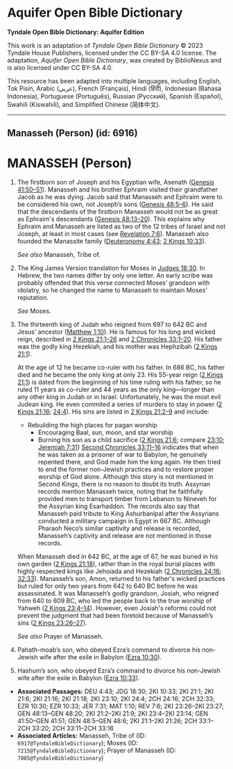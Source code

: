 # Aquifer Open Bible Dictionary

**Tyndale Open Bible Dictionary: Aquifer Edition**

This work is an adaptation of *Tyndale Open Bible Dictionary* © 2023 Tyndale House Publishers, licensed under the CC BY\-SA 4\.0 license. The adaptation, *Aquifer Open Bible Dictionary*, was created by BiblioNexus and is also licensed under CC BY\-SA 4\.0\.

This resource has been adapted into multiple languages, including English, Tok Pisin, Arabic (عربي), French (Français), Hindi (हिंदी), Indonesian (Bahasa Indonesia), Portuguese (Português), Russian (Русский), Spanish (Español), Swahili (Kiswahili), and Simplified Chinese (简体中文).



--------------------------------

## Manasseh (Person) (id: 6916)

MANASSEH (Person)
=================

1. The firstborn son of Joseph and his Egyptian wife, Asenath ([Genesis 41:50](https://ref.ly/Gen41:50-Gen41:51)[–](https://ref.ly/Gen41:50-Gen41:51)[51](https://ref.ly/Gen41:50-Gen41:51)). Manasseh and his brother Ephraim visited their grandfather Jacob as he was dying. Jacob said that Manasseh and Ephraim were to be considered his own, not Joseph’s sons ([Genesis 48:5](https://ref.ly/Gen48:5-Gen48:6)[–](https://ref.ly/Gen48:5-Gen48:6)[6](https://ref.ly/Gen48:5-Gen48:6)). He said that the descendants of the firstborn Manasseh would not be as great as Ephraim's descendants ([Genesis 48:13](https://ref.ly/Gen48:13-Gen48:20)[–](https://ref.ly/Gen48:13-Gen48:20)[20](https://ref.ly/Gen48:13-Gen48:20)). This explains why Ephraim and Manasseh are listed as two of the 12 tribes of Israel and not Joseph, at least in most cases (see [Revelation 7:6](https://ref.ly/Rev7:6)). Manasseh also founded the Manassite family ([Deuteronomy 4:43](https://ref.ly/Deut4:43); [2 Kings 10:33](https://ref.ly/2Kgs10:33)).

    *See also* Manasseh, Tribe of.

2. The King James Version translation for Moses in [Judges 18:30](https://ref.ly/Judg18:30). In Hebrew, the two names differ by only one letter. An early scribe was probably offended that this verse connected Moses’ grandson with idolatry, so he changed the name to Manasseh to maintain Moses’ reputation.

    *See* Moses.

3. The thirteenth king of Judah who reigned from 697 to 642 BC and Jesus’ ancestor ([Matthew 1:10](https://ref.ly/Matt1:10)). He is famous for his long and wicked reign, described in [2 Kings 21:1](https://ref.ly/2Kgs21:1-2Kgs21:26)[–](https://ref.ly/2Kgs21:1-2Kgs21:26)[26](https://ref.ly/2Kgs21:1-2Kgs21:26) and [2 Chronicles 33:1](https://ref.ly/2Chr33:1-2Chr33:20)[–](https://ref.ly/2Chr33:1-2Chr33:20)[20](https://ref.ly/2Chr33:1-2Chr33:20). His father was the godly king Hezekiah, and his mother was Hephzibah ([2 Kings 21:1](https://ref.ly/2Kgs21:1)).

    At the age of 12 he became co\-ruler with his father. In 686 BC, his father died and he became the only king at only 23\. His 55\-year reign ([2 Kings 21:1](https://ref.ly/2Kgs21:1)) is dated from the beginning of his time ruling with his father, so he ruled 11 years as co\-ruler and 44 years as the only king—longer than any other king in Judah or in Israel. Unfortunately, he was the most evil Judean king. He even commited a series of murders to stay in power ([2 Kings 21:16](https://ref.ly/2Kgs21:16); [24:4](https://ref.ly/2Kgs24:4)). His sins are listed in [2 Kings 21:2](https://ref.ly/2Kgs21:2-2Kgs21:9)[–](https://ref.ly/2Kgs21:2-2Kgs21:9)[9](https://ref.ly/2Kgs21:2-2Kgs21:9) and include:

    * Rebuilding the high places for pagan worship
        * Encouraging Baal, sun, moon, and star worship
        * Burning his son as a child sacrifice ([2 Kings 21:6](https://ref.ly/2Kgs21:6); compare [23:10](https://ref.ly/2Kgs23:10); [Jeremiah 7:31](https://ref.ly/Jer7:31))
        [Second Chronicles 33:11](https://ref.ly/2Chr33:11-2Chr33:16)[–](https://ref.ly/2Chr33:11-2Chr33:16)[16](https://ref.ly/2Chr33:11-2Chr33:16) indicates that when he was taken as a prisoner of war to Babylon, he genuinely repented there, and God made him the king again. He then tried to end the former non\-Jewish practices and to restore proper worship of God alone. Although this story is not mentioned in Second Kings, there is no reason to doubt its truth. Assyrian records mention Manasseh twice, noting that he faithfully provided men to transport timber from Lebanon to Nineveh for the Assyrian king Esarhaddon. The records also say that Manasseh paid tribute to King Ashurbanipal after the Assyrians conducted a military campaign in Egypt in 667 BC. Although Pharaoh Neco’s similar captivity and release is recorded, Manasseh’s captivity and release are not mentioned in those records.

    When Manasseh died in 642 BC, at the age of 67, he was buried in his own garden ([2 Kings 21:18](https://ref.ly/2Kgs21:18)), rather than in the royal burial places with highly respected kings like Jehoiada and Hezekiah ([2 Chronicles 24:16](https://ref.ly/2Chr24:16); [32:33](https://ref.ly/2Chr32:33)). Manasseh’s son, Amon, returned to his father's wicked practices but ruled for only two years from 642 to 640 BC before he was assassinated. It was Manasseh’s godly grandson, Josiah, who reigned from 640 to 609 BC, who led the people back to the true worship of Yahweh ([2 Kings 23:4](https://ref.ly/2Kgs23:4-2Kgs23:14)[–](https://ref.ly/2Kgs23:4-2Kgs23:14)[14](https://ref.ly/2Kgs23:4-2Kgs23:14)). However, even Josiah's reforms could not prevent the judgment that had been foretold because of Manasseh’s sins ([2 Kings 23:26](https://ref.ly/2Kgs23:26-2Kgs23:27)[–](https://ref.ly/2Kgs23:26-2Kgs23:27)[27](https://ref.ly/2Kgs23:26-2Kgs23:27)).

    *See also* Prayer of Manasseh.

4. Pahath\-moab’s son, who obeyed Ezra’s command to divorce his non\-Jewish wife after the exile in Babylon ([Ezra 10:30](https://ref.ly/Ezra10:30)).
5. Hashum’s son, who obeyed Ezra’s command to divorce his non\-Jewish wife after the exile in Babylon ([Ezra 10:33](https://ref.ly/Ezra10:33)).

* **Associated Passages:** DEU 4:43; JDG 18:30; 2KI 10:33; 2KI 21:1; 2KI 21:6; 2KI 21:16; 2KI 21:18; 2KI 23:10; 2KI 24:4; 2CH 24:16; 2CH 32:33; EZR 10:30; EZR 10:33; JER 7:31; MAT 1:10; REV 7:6; 2KI 23:26–2KI 23:27; GEN 48:13–GEN 48:20; 2KI 21:2–2KI 21:9; 2KI 23:4–2KI 23:14; GEN 41:50–GEN 41:51; GEN 48:5–GEN 48:6; 2KI 21:1–2KI 21:26; 2CH 33:1–2CH 33:20; 2CH 33:11–2CH 33:16
* **Associated Articles:** Manasseh, Tribe of (ID: `6917@TyndaleBibleDictionary`); Moses (ID: `7215@TyndaleBibleDictionary`); Prayer of Manasseh (ID: `7805@TyndaleBibleDictionary`)

